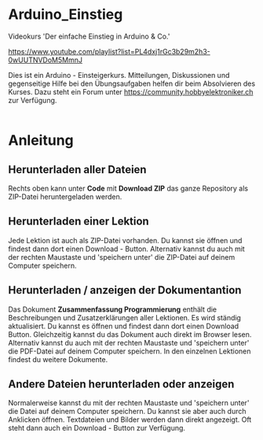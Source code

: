 # Arduino_Einstieg
 Videokurs 'Der einfache Einstieg in Arduino & Co.' 

https://www.youtube.com/playlist?list=PL4dxj1rGc3b29m2h3-0wUUTNVDoM5MmnJ

Dies ist ein Arduino - Einsteigerkurs. Mitteilungen, Diskussionen und gegenseitige Hilfe bei den Übungsaufgaben helfen dir beim Absolvieren des Kurses. Dazu steht ein Forum unter
https://community.hobbyelektroniker.ch zur Verfügung.
<br>
<br>
# Anleitung

## Herunterladen aller Dateien
Rechts oben kann unter **Code** mit **Download ZIP** das ganze Repository als ZIP-Datei heruntergeladen werden.


## Herunterladen einer Lektion
Jede Lektion ist auch als ZIP-Datei vorhanden. Du kannst sie öffnen und findest dann dort einen Download - Button. Alternativ kannst du auch mit der rechten Maustaste und 'speichern unter' die ZIP-Datei auf deinem Computer speichern.


## Herunterladen / anzeigen der Dokumentantion
Das Dokument **Zusammenfassung Programmierung** enthält die Beschreibungen und Zusatzerklärungen aller Lektionen. Es wird ständig aktualisiert. Du kannst es öffnen und findest dann dort einen Download Button. Gleichzeitig kannst du das Dokument auch direkt im Browser lesen. Alternativ kannst du auch mit der rechten Maustaste und 'speichern unter' die PDF-Datei auf deinem Computer speichern. In den einzelnen Lektionen findest du weitere Dokumente.


## Andere Dateien herunterladen oder anzeigen
Normalerweise kannst du mit der rechten Maustaste und 'speichern unter' die Datei auf deinem Computer speichern.
Du kannst sie aber auch durch Anklicken öffnen. Textdateien und Bilder werden dann direkt angezeigt. Oft steht dann auch ein Download - Button zur Verfügung.